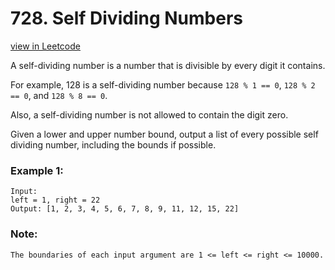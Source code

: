 # 728. Self Dividing Numbers

[view in Leetcode](https://leetcode.com/problems/self-dividing-numbers/)

A self-dividing number is a number that is divisible by every digit it contains.

For example, 128 is a self-dividing number because ```128 % 1 == 0```, ```128 % 2 == 0```, and ```128 % 8 == 0```.

Also, a self-dividing number is not allowed to contain the digit zero.

Given a lower and upper number bound, output a list of every possible self dividing number, including the bounds if possible.

### Example 1:
    Input: 
    left = 1, right = 22
    Output: [1, 2, 3, 4, 5, 6, 7, 8, 9, 11, 12, 15, 22]
### Note:

    The boundaries of each input argument are 1 <= left <= right <= 10000.